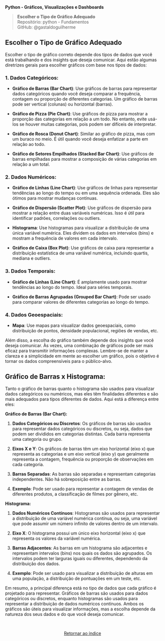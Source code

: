 **Python - Gráficos, Visualizações e Dashboards** 
>**Escolher o Tipo de Gráfico Adequado**    
> Repositório: python - Fundamentos  
> GitHub: @gastaldoguilherme
&nbsp;

## Escolher o Tipo de Gráfico Adequado

Escolher o tipo de gráfico correto depende dos tipos de dados que você está trabalhando e dos insights que deseja comunicar. Aqui estão algumas diretrizes gerais para escolher gráficos com base nos tipos de dados:

### 1. Dados Categóricos:

- **Gráfico de Barras (Bar Chart)**: Use gráficos de barras para representar dados categóricos quando você deseja comparar a frequência, contagem ou proporção de diferentes categorias. Um gráfico de barras pode ser vertical (colunas) ou horizontal (barras).

- **Gráfico de Pizza (Pie Chart)**: Use gráficos de pizza para mostrar a proporção das categorias em relação a um todo. No entanto, evite usá-los se houver muitas categorias, pois podem ser difíceis de interpretar.

- **Gráfico de Rosca (Donut Chart)**: Similar ao gráfico de pizza, mas com um buraco no meio. É útil quando você deseja enfatizar a parte em relação ao todo.

- **Gráfico de Setores Empilhados (Stacked Bar Chart)**: Use gráficos de barras empilhadas para mostrar a composição de várias categorias em relação a um total.

### 2. Dados Numéricos:

- **Gráfico de Linhas (Line Chart)**: Use gráficos de linhas para representar tendências ao longo do tempo ou em uma sequência ordenada. Eles são ótimos para mostrar mudanças contínuas.

- **Gráfico de Dispersão (Scatter Plot)**: Use gráficos de dispersão para mostrar a relação entre duas variáveis numéricas. Isso é útil para identificar padrões, correlações ou outliers.

- **Histograma**: Use histogramas para visualizar a distribuição de uma única variável numérica. Eles dividem os dados em intervalos (bins) e mostram a frequência de valores em cada intervalo.

- **Gráfico de Caixa (Box Plot)**: Use gráficos de caixa para representar a distribuição estatística de uma variável numérica, incluindo quartis, mediana e outliers.

### 3. Dados Temporais:

- **Gráfico de Linhas (Line Chart)**: É amplamente usado para mostrar tendências ao longo do tempo. Ideal para séries temporais.

- **Gráfico de Barras Agrupadas (Grouped Bar Chart)**: Pode ser usado para comparar valores de diferentes categorias ao longo do tempo.

### 4. Dados Geoespaciais:

- **Mapa**: Use mapas para visualizar dados geoespaciais, como distribuição de pontos, densidade populacional, regiões de vendas, etc.

Além disso, a escolha do gráfico também depende dos insights que você deseja comunicar. Às vezes, uma combinação de gráficos pode ser mais eficaz para transmitir informações complexas. Lembre-se de manter a clareza e a simplicidade em mente ao escolher um gráfico, pois o objetivo é tornar os dados compreensíveis para o público-alvo.


## Gráfico de Barras x Histograma:

Tanto o gráfico de barras quanto o histograma são usados para visualizar dados categóricos ou numéricos, mas eles têm finalidades diferentes e são mais adequados para tipos diferentes de dados. Aqui está a diferença entre eles:

**Gráfico de Barras (Bar Chart):**

1. **Dados Categóricos ou Discretos**: Os gráficos de barras são usados para representar dados categóricos ou discretos, ou seja, dados que podem ser divididos em categorias distintas. Cada barra representa uma categoria ou grupo.

2. **Eixos X e Y**: Os gráficos de barras têm um eixo horizontal (eixo x) que representa as categorias e um eixo vertical (eixo y) que geralmente representa a contagem, frequência ou proporção de observações em cada categoria.

3. **Barras Separadas**: As barras são separadas e representam categorias independentes. Não há sobreposição entre as barras.

4. **Exemplo**: Pode ser usado para representar a contagem de vendas de diferentes produtos, a classificação de filmes por gênero, etc.

**Histograma:**

1. **Dados Numéricos Contínuos**: Histogramas são usados para representar a distribuição de uma variável numérica contínua, ou seja, uma variável que pode assumir um número infinito de valores dentro de um intervalo.

2. **Eixo X**: O histograma possui um único eixo horizontal (eixo x) que representa os valores da variável numérica.

3. **Barras Adjacentes**: As barras em um histograma são adjacentes e representam intervalos (bins) nos quais os dados são agrupados. Os intervalos podem ter larguras iguais ou diferentes, dependendo da distribuição dos dados.

4. **Exemplo**: Pode ser usado para visualizar a distribuição de alturas em uma população, a distribuição de pontuações em um teste, etc.

Em resumo, a principal diferença está no tipo de dados que cada gráfico é projetado para representar. Gráficos de barras são usados para dados categóricos ou discretos, enquanto histogramas são usados para representar a distribuição de dados numéricos contínuos. Ambos os gráficos são úteis para visualizar informações, mas a escolha depende da natureza dos seus dados e do que você deseja comunicar.


&nbsp;

<div align="center">
   
[Retornar ao índice](/README.md)

</div>